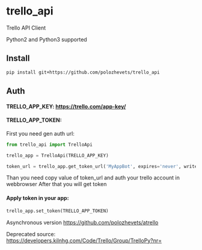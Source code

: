 # trello_api
Trello API Client

Python2 and Python3 supported

## Install

```bash
pip install git+https://github.com/polozhevets/trello_api
```

## Auth

#### TRELLO_APP_KEY: https://trello.com/app-key/
#### TRELLO_APP_TOKEN:

First you need gen auth url:
```python
from trello_api import TrelloApi

trello_app = TrelloApi(TRELLO_APP_KEY)

token_url = trello_app.get_token_url('MyAppBot', expires='never', write_access=True)
```
Than you need copy value of token_url and auth your trello account in webbrowser
After that you will get token

#### Apply token in your app:
```python
trello_app.set_token(TRELLO_APP_TOKEN)
```

Asynchronous version https://github.com/polozhevets/atrello


Deprecated source: https://developers.kilnhg.com/Code/Trello/Group/TrelloPy?nr=
